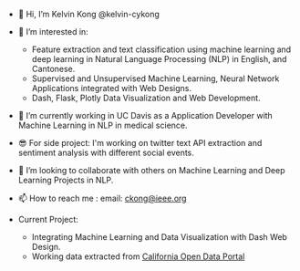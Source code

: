 - 👋 Hi, I’m Kelvin Kong @kelvin-cykong
- 👀 I’m interested in:
    - Feature extraction and text classification using machine learning and deep learning in Natural Language Processing (NLP) in English, and Cantonese.
    - Supervised and Unsupervised Machine Learning, Neural Network Applications integrated with Web Designs.
    - Dash, Flask, Plotly Data Visualization and Web Development.
- 🌱 I’m currently working in UC Davis as a Application Developer with Machine Learning in NLP in medical science.
- 😎 For side project: I'm working on twitter text API extraction and sentiment analysis with different social events.
- 💞️ I’m looking to collaborate with others on Machine Learning and Deep Learning Projects in NLP.
- 📫 How to reach me : email: ckong@ieee.org

- Current Project:
  - Integrating Machine Learning and Data Visualization with Dash Web Design.
  - Working data extracted from [California Open Data Portal](https://data.ca.gov/)

<!---
kelvin-cykong/kelvin-cykong is a ✨ special ✨ repository because its `README.md` (this file) appears on your GitHub profile.
You can click the Preview link to take a look at your changes.
--->
